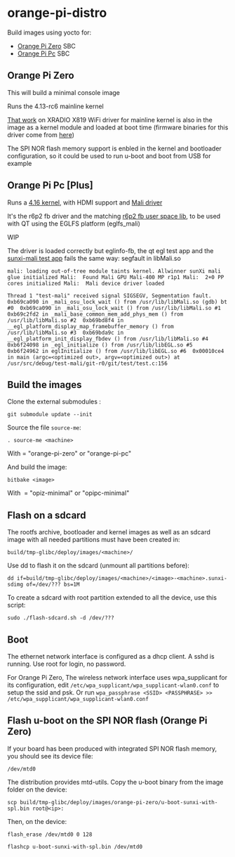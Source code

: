# orange-pi-distro
Build images using yocto for:
- [Orange Pi Zero](http://www.orangepi.org/orangepizero/) SBC
- [Orange Pi Pc](http://www.orangepi.org/orangepipc/) SBC

## Orange Pi Zero
This will build a minimal console image

Runs the 4.13-rc6 mainline kernel

[That work](https://github.com/fifteenhex/xradio) on XRADIO X819 WiFi driver for mainline kernel is also in the image as a kernel module and loaded at boot time (firmware binaries for this driver come from [here](https://github.com/armbian/build.git))

The SPI NOR flash memory support is enbled in the kernel and bootloader configuration, so it could be used to run u-boot and boot from USB for example

## Orange Pi Pc [Plus]

Runs a [4.16 kernel](https://github.com/megous/linux), with HDMI support and [Mali driver](https://github.com/mripard/sunxi-mali)

It's the r6p2 fb driver and the matching [r6p2 fb user space lib](https://github.com/free-electrons/mali-blobs), to be used with QT using the EGLFS platform (eglfs_mali)

<aside class="warning">
WIP
</aside>

The driver is loaded correctly but eglinfo-fb, the qt egl test app and the [sunxi-mali test app](https://github.com/linux-sunxi/sunxi-mali/tree/master/test) fails the same way: segfault in libMali.so

`mali: loading out-of-tree module taints kernel.
Allwinner sunXi mali glue initialized
Mali: 
Found Mali GPU Mali-400 MP r1p1
Mali: 
2+0 PP cores initialized
Mali: 
Mali device driver loaded`

`Thread 1 "test-mali" received signal SIGSEGV, Segmentation fault.
0xb69ca090 in _mali_osu_lock_wait () from /usr/lib/libMali.so
(gdb) bt
#0  0xb69ca090 in _mali_osu_lock_wait () from /usr/lib/libMali.so
#1  0xb69c2fd2 in _mali_base_common_mem_add_phys_mem () from /usr/lib/libMali.so
#2  0xb69bd8f4 in __egl_platform_display_map_framebuffer_memory () from /usr/lib/libMali.so
#3  0xb69bda9c in __egl_platform_init_display_fbdev () from /usr/lib/libMali.so
#4  0xb6f24098 in _egl_initialize () from /usr/lib/libEGL.so
#5  0xb6f24962 in eglInitialize () from /usr/lib/libEGL.so
#6  0x00010ce4 in main (argc=<optimized out>, argv=<optimized out>) at /usr/src/debug/test-mali/git-r0/git/test/test.c:156`

## Build the images
Clone the external submodules :

`git submodule update --init`

Source the file `source-me`:

`. source-me <machine>`

With <machine> = "orange-pi-zero" or "orange-pi-pc"

And build the image:

`bitbake <image>`

With <image> = "opiz-minimal" or "opipc-minimal"

## Flash on a sdcard
The rootfs archive, bootloader and kernel images as well as an sdcard image with all needed partitions must have been created in:

`build/tmp-glibc/deploy/images/<machine>/`

Use dd to flash it on the sdcard (unmount all partitions before):

`dd if=build/tmp-glibc/deploy/images/<machine>/<image>-<machine>.sunxi-sdimg of=/dev/??? bs=1M`

To create a sdcard with root partition extended to all the device, use this script:

`sudo ./flash-sdcard.sh -d /dev/???`

## Boot
The ethernet network interface is configured as a dhcp client. A sshd is running. Use root for login, no password.

For Orange Pi Zero, The wireless network interface uses wpa_supplicant for its configuration, edit `/etc/wpa_supplicant/wpa_supplicant-wlan0.conf` to setup the ssid and psk. Or run `wpa_passphrase <SSID> <PASSPHRASE> >> /etc/wpa_supplicant/wpa_supplicant-wlan0.conf`

## Flash u-boot on the SPI NOR flash (Orange Pi Zero)
If your board has been produced with integrated SPI NOR flash memory, you should see its device file:

`/dev/mtd0`

The distribution provides mtd-utils. Copy the u-boot binary from the image folder on the device:

`scp build/tmp-glibc/deploy/images/orange-pi-zero/u-boot-sunxi-with-spl.bin root@<ip>:`

Then, on the device:

`flash_erase /dev/mtd0 0 128`

`flashcp u-boot-sunxi-with-spl.bin /dev/mtd0`
